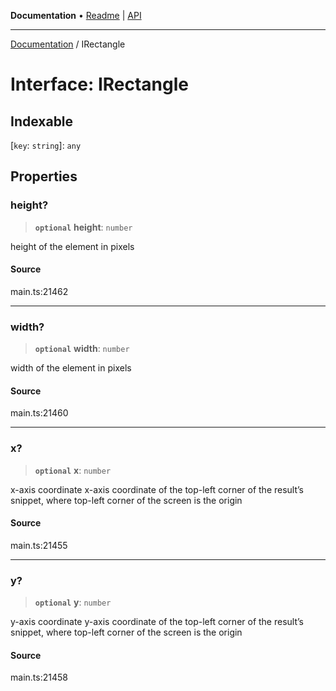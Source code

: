 **Documentation** • [Readme](../README.md) \| [API](../globals.md)

***

[Documentation](../README.md) / IRectangle

# Interface: IRectangle

## Indexable

 \[`key`: `string`\]: `any`

## Properties

### height?

> **`optional`** **height**: `number`

height of the element in pixels

#### Source

main.ts:21462

***

### width?

> **`optional`** **width**: `number`

width of the element in pixels

#### Source

main.ts:21460

***

### x?

> **`optional`** **x**: `number`

x-axis coordinate
x-axis coordinate of the top-left corner of the result’s snippet, where top-left corner of the screen is the origin

#### Source

main.ts:21455

***

### y?

> **`optional`** **y**: `number`

y-axis coordinate
y-axis coordinate of the top-left corner of the result’s snippet, where top-left corner of the screen is the origin

#### Source

main.ts:21458
